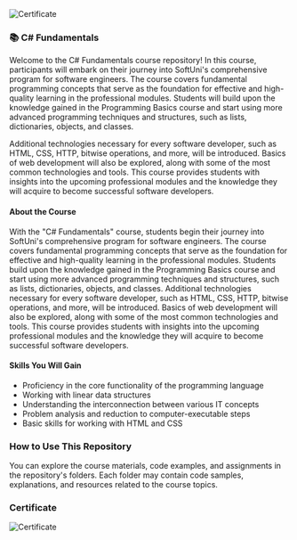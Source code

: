 <img src="https://i.imgur.com/dB3MvqV.png" alt="Certificate"/> 
 
### 📚 C# Fundamentals

Welcome to the C# Fundamentals course repository! In this course, participants will embark on their journey into SoftUni's comprehensive program for software engineers. The course covers fundamental programming concepts that serve as the foundation for effective and high-quality learning in the professional modules. Students will build upon the knowledge gained in the Programming Basics course and start using more advanced programming techniques and structures, such as lists, dictionaries, objects, and classes.

Additional technologies necessary for every software developer, such as HTML, CSS, HTTP, bitwise operations, and more, will be introduced. Basics of web development will also be explored, along with some of the most common technologies and tools. This course provides students with insights into the upcoming professional modules and the knowledge they will acquire to become successful software developers.

#### About the Course

With the "C# Fundamentals" course, students begin their journey into SoftUni's comprehensive program for software engineers. The course covers fundamental programming concepts that serve as the foundation for effective and high-quality learning in the professional modules. Students build upon the knowledge gained in the Programming Basics course and start using more advanced programming techniques and structures, such as lists, dictionaries, objects, and classes. Additional technologies necessary for every software developer, such as HTML, CSS, HTTP, bitwise operations, and more, will be introduced. Basics of web development will also be explored, along with some of the most common technologies and tools. This course provides students with insights into the upcoming professional modules and the knowledge they will acquire to become successful software developers.

#### Skills You Will Gain

- Proficiency in the core functionality of the programming language
- Working with linear data structures
- Understanding the interconnection between various IT concepts
- Problem analysis and reduction to computer-executable steps
- Basic skills for working with HTML and CSS

### How to Use This Repository

You can explore the course materials, code examples, and assignments in the repository's folders. Each folder may contain code samples, explanations, and resources related to the course topics.

### Certificate

![Certificate](https://i.imgur.com/dB3MvqV.png)
